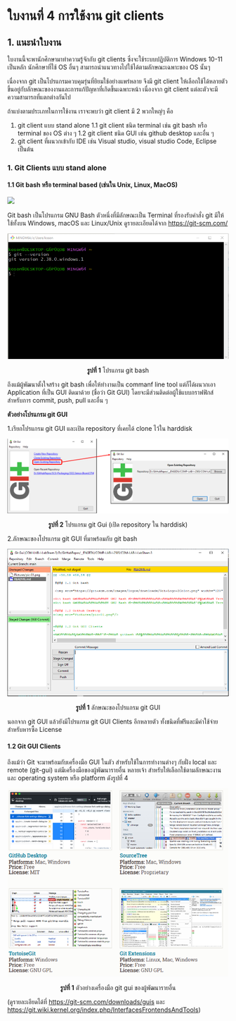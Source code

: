 # ใบงานที่ 4 การใช้งาน git clients

## 1. แนะนำใบงาน


ใบงานนี้จะพานักศึกษามาทำความรู้จักกับ git clients ซึ่งจะใช้ระบบปฏิบัติการ Windows 10-11 เป็นหลัก นักศึกษาที่ใช้ OS อื่นๆ สามารถนำแนวทางไปใช้ได้ตามลักษณะเฉพาะของ OS นั้นๆ

เนื่องจาก git เป็นโปรแกรมควบคุมรุ่นที่ยิยมใช้อย่างแพร่หลาย จึงมี git client ให้เลือกใช้ได้หลายตัว ขึ้นอยู่กับลักษณะของงานและการแก้ปัญหาที่เกิดขึ้นเฉพาะหน้า เนื่องจาก git client แต่ละตัวจะมีความสามารถที่แตกต่างกันไป

ถ้าแบ่งตามประเภทในการใช้งาน เราจะพบว่า git client มี 2 พวกใหญ่ๆ คือ

1. git client แบบ stand alone
1.1 git client ชนิด terminal เช่น git bash หรือ terminal ของ OS ต่าง ๆ
1.2  git client ชนิด GUI เช่น github desktop และอื่น ๆ
2. git client ที่ผนวกเข้ากับ IDE  เช่น Visual studio, visual studio Code, Eclipse เป็นต้น

### 1. Git Clients แบบ stand alone

#### 1.1 Git bash หรือ terminal based (เช่นใน Unix, Linux, MacOS)

<img src="https://git-scm.com/images/logos/downloads/Git-Logo-2Color.png" width="120"/>

Git bash เป็นโปรแกรม GNU Bash ตัวหนึ่งที่มีลักษณะเป็น Terminal ที่รองรับคำสั่ง git มีให้ใช้ทั้งบน Windows, macOS และ Linux/Unix  ดูรายละเอียดได้จาก <https://git-scm.com/>

<img src="Pictures/pic-01.png"/>

<p align ="Center"> <b>รูปที่ 1</b> โปรแกรม git bash </p>

ถึงแม้ผู้พัฒนาตั้งใจสร้าง git bash เพื่อให้ทำงานเป็น commanf line tool แต่ก็ได้ผนวกเอา Application ที่เป็น GUI ติดมาด้วย (ชื่อว่า Git GUI) โดยจะมีส่วนติดต่อผู้ใช้แบบกราฟฟิกส์ สำหรับการ commit, push, pull และอื่น ๆ  

__ตัวอย่างโปรแกรม git GUI__

1.เรียกโปรแกรม git GUI และเปิด repository ที่เคยได้ clone ไว้ใน harddisk

<img src="Pictures/pic-02.png"/>

<p align ="Center"> <b>รูปที่ 2</b> โปรแกรม git Gui (เปิด repository ใน harddisk)</p>

2.ลักษณะของโปรแกรม git GUI ที่มาพร้อมกับ git bash

<img src="Pictures/pic-03.png"/>

<p align ="Center"> <b>รูปที่ 1</b> ลักษณะของโปรแกรม git GUI </p>

นอกจาก git GUI แล้วยังมีโปรแกรม git GUI Clients อีกหลายตัว ทั้งชนิดที่ฟรีและมีค่าใช้จ่ายสำหรับหารซื้อ License 

#### 1.2 Git GUI Clients ####

ถึงแม้ว่า Git จะมาพร้อมกับเครื่องมือ GUI ในตัว สำหรับใช้ในการทำงานต่างๆ กับฝั่ง local และ  remote  (git-gui)  แต่มีเครื่องมือของผู้พัฒนารายอื่น หลายเจ้า สำหรับให้เลือกใช้ตามลักษณะงานและ operating system หรือ platform  ดังรูปที่ 4

<img src="Pictures/pic-04.png"/>

<p align ="Center"> <b>รูปที่ 1</b> ตัวอย่างเครื่องมือ git gui ของผู้พัฒนารายอื่น</p>

(ดูรายละเอียดได้ที่ <https://git-scm.com/downloads/guis> และ <https://git.wiki.kernel.org/index.php/InterfacesFrontendsAndTools>)
